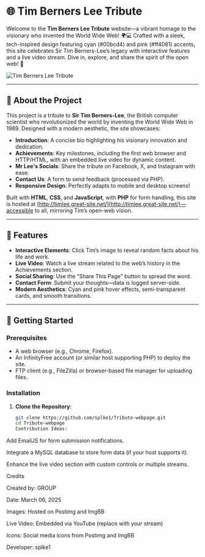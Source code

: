 # 🌐 Tim Berners Lee Tribute

Welcome to the **Tim Berners Lee Tribute** website—a vibrant homage to the visionary who invented the World Wide Web! 🌍💻 Crafted with a sleek, tech-inspired design featuring cyan (#00bcd4) and pink (#ff4081) accents, this site celebrates Sir Tim Berners-Lee’s legacy with interactive features and a live video stream. Dive in, explore, and share the spirit of the open web! 🚀

![Tim Berners Lee Tribute](https://i.postimg.cc/qRnh05Qk/IMG-20250306-205948-438.jpg)

---

## 🎨 About the Project

This project is a tribute to **Sir Tim Berners-Lee**, the British computer scientist who revolutionized the world by inventing the World Wide Web in 1989. Designed with a modern aesthetic, the site showcases:

- **Introduction**: A concise bio highlighting his visionary innovation and dedication.
- **Achievements**: Key milestones, including the first web browser and HTTP/HTML, with an embedded live video for dynamic content.
- **Mr Lee's Socials**: Share the tribute on Facebook, X, and Instagram with ease.
- **Contact Us**: A form to send feedback (processed via PHP).
- **Responsive Design**: Perfectly adapts to mobile and desktop screens!

Built with **HTML**, **CSS**, and **JavaScript**, with **PHP** for form handling, this site is hosted at [http://timlee.great-site.net/](http://timlee.great-site.net/)—accessible to all, mirroring Tim’s open-web vision.

---

## 🌟 Features

- **Interactive Elements**: Click Tim’s image to reveal random facts about his life and work.
- **Live Video**: Watch a live stream related to the web’s history in the Achievements section.
- **Social Sharing**: Use the "Share This Page" button to spread the word.
- **Contact Form**: Submit your thoughts—data is logged server-side.
- **Modern Aesthetics**: Cyan and pink hover effects, semi-transparent cards, and smooth transitions.

---

## 🚀 Getting Started

### Prerequisites
- A web browser (e.g., Chrome, Firefox).
- An InfinityFree account (or similar host supporting PHP) to deploy the site.
- FTP client (e.g., FileZilla) or browser-based file manager for uploading files.

### Installation
1. **Clone the Repository**:
   ```bash
   git clone https://github.com/splke1/Tribute-webpage.git
   cd Tribute-webpage
   Contribution Ideas:

Add EmailJS for form submission notifications.



Integrate a MySQL database to store form data (if your host supports it).



Enhance the live video section with custom controls or multiple streams.


 Credits

Created by: GROUP



Date: March 06, 2025



Images: Hosted on Postimg and ImgBB



Live Video: Embedded via YouTube (replace with your stream)



Icons: Social media icons from Postimg and ImgBB



Developer: splke1


